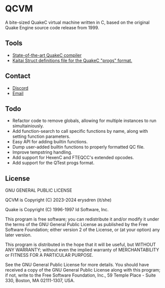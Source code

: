 # QCVM

A bite-sized QuakeC virtual machine written in C, based on the original Quake Engine
source code release from 1999.

## Tools

- [State-of-the-art QuakeC compiler](https://www.fteqcc.org/)
- [Kaitai Struct definitions file for the QuakeC "progs" format.](./tools/progs.ksy)

## Contact

- [Discord](https://discord.gg/5MwE3xMcdN)
- [Email](mailto:jaycie@erysdren.me)

## Todo

- Refactor code to remove globals, allowing for multiple instances to run simultainiously.
- Add function-search to call specific functions by name, along with setting function parameters.
- Easy API for adding builtin functions.
- Dump user-added builtin functions to properly formatted QC file.
- Improve tempstring handling.
- Add support for HexenC and FTEQCC's extended opcodes.
- Add support for the QTest progs format.

## License

GNU GENERAL PUBLIC LICENSE

QCVM is Copyright (C) 2023-2024 erysdren (it/she)

Quake is Copyright (C) 1996-1997 Id Software, Inc.

This program is free software; you can redistribute it and/or
modify it under the terms of the GNU General Public License
as published by the Free Software Foundation; either version 2
of the License, or (at your option) any later version.

This program is distributed in the hope that it will be useful,
but WITHOUT ANY WARRANTY; without even the implied warranty of
MERCHANTABILITY or FITNESS FOR A PARTICULAR PURPOSE.

See the GNU General Public License for more details.
You should have received a copy of the GNU General Public License
along with this program; if not, write to the Free Software
Foundation, Inc., 59 Temple Place - Suite 330, Boston, MA  02111-1307, USA.
